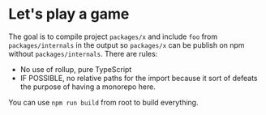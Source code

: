 # Let's play a game

The goal is to compile project `packages/x` and include `foo` from `packages/internals` in the output so `packages/x` can be publish on npm without `packages/internals`.
There are rules:

- No use of rollup, pure TypeScript
- IF POSSIBLE, no relative paths for the import because it sort of defeats the purpose of having a monorepo here.

You can use `npm run build` from root to build everything.
